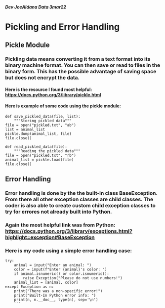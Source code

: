 ##### *Dev* **JoeAldana** *Data* **3mar22**
# Pickling and Error Handling
## Pickle Module
### Pickling data means converting it from a text format into its binary machine format. You can then save or read to files in the binary form. This has the possible advantage of saving space but does not encrypt the data.
#### Here is the resource I found most helpful: https://docs.python.org/3/library/pickle.html
#### Here is example of some code using the pickle module:
```
def save_pickled_data(file, list):
    """Storing pickled data"""
file = open("pickled.txt", "ab")
list = animal_list
pickle.dump(animal_list, file)
file.close()

def read_pickled_data(file):
    """Reading the pickled data"""
file = open("pickled.txt", "rb")
animal_list = pickle.load(file)
file.close()
```
## Error Handling
### Error handling is done by the the built-in class BaseException. From there all other exception classes are child classes. The coder is also able to create custom child exception classes to try for errores not already built into Python.
### Again the most helpful link was from Python: https://docs.python.org/3/library/exceptions.html?highlight=exception#BaseException
### Here is my code using a simple error handling case:
```
try:
    animal = input("Enter an animal: ")
    color = input(f"Enter {animal}'s color: ")
    if animal.isnumeric() or color.isnumeric():
        raise Exception("Please do not use numbers!")
    animal_list = [animal, color]
except Exception as n:
    print("There was a non-specific error!")
    print("Built-In Python error info: ")
    print(n, n.__doc__, type(n), sep='\n')
    ```
